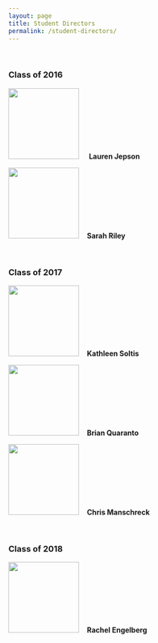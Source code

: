 ```yaml
---
layout: page
title: Student Directors
permalink: /student-directors/
---
```

<br>

### Class of 2016
<img src="{{ site.baseurl }}/img/people/ljepson.jpg" width="140"/> &nbsp; &nbsp; **Lauren Jepson**

<img src="{{ site.baseurl }}/img/people/sarahril.jpg" width="140"/> &nbsp;&nbsp; **Sarah Riley**

<br>

### Class of 2017

<img src="{{ site.baseurl }}/img/people/ksoltis.jpg" width="140"/> &nbsp;&nbsp; **Kathleen Soltis**

<img src="{{ site.baseurl }}/img/people/brianqua.jpg" width="140"/> &nbsp;&nbsp; **Brian Quaranto**

<img src="{{ site.baseurl }}/img/people/cmanschr.jpg" width="140"/> &nbsp;&nbsp; **Chris Manschreck**

<br>

### Class of 2018
	
<img src="{{ site.baseurl }}/img/people/rengelbe.jpg" width="140"/> &nbsp;&nbsp; **Rachel Engelberg**